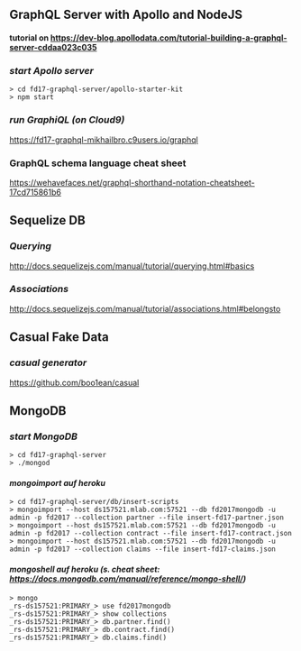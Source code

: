 ## GraphQL Server with Apollo and NodeJS 
#### tutorial on https://dev-blog.apollodata.com/tutorial-building-a-graphql-server-cddaa023c035

### _start Apollo server_
```
> cd fd17-graphql-server/apollo-starter-kit
> npm start
```

### _run GraphiQL (on Cloud9)_
https://fd17-graphql-mikhailbro.c9users.io/graphql


### GraphQL schema language cheat sheet
https://wehavefaces.net/graphql-shorthand-notation-cheatsheet-17cd715861b6


## Sequelize DB
### _Querying_
http://docs.sequelizejs.com/manual/tutorial/querying.html#basics

### _Associations_
http://docs.sequelizejs.com/manual/tutorial/associations.html#belongsto

## Casual Fake Data
### _casual generator_
https://github.com/boo1ean/casual



## MongoDB
### _start MongoDB_
```
> cd fd17-graphql-server
> ./mongod
```


#### _mongoimport auf heroku_
```
> cd fd17-graphql-server/db/insert-scripts
> mongoimport --host ds157521.mlab.com:57521 --db fd2017mongodb -u admin -p fd2017 --collection partner --file insert-fd17-partner.json
> mongoimport --host ds157521.mlab.com:57521 --db fd2017mongodb -u admin -p fd2017 --collection contract --file insert-fd17-contract.json 
> mongoimport --host ds157521.mlab.com:57521 --db fd2017mongodb -u admin -p fd2017 --collection claims --file insert-fd17-claims.json 
```


#### _mongoshell auf heroku (s. cheat sheet: https://docs.mongodb.com/manual/reference/mongo-shell/)_
```
> mongo
_rs-ds157521:PRIMARY_> use fd2017mongodb
_rs-ds157521:PRIMARY_> show collections
_rs-ds157521:PRIMARY_> db.partner.find()
_rs-ds157521:PRIMARY_> db.contract.find()
_rs-ds157521:PRIMARY_> db.claims.find()
```